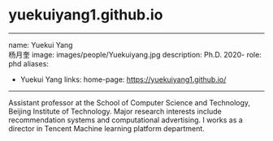 # yuekuiyang1.github.io
---
name: Yuekui Yang<br/>杨月奎
image: images/people/Yuekuiyang.jpg
description: Ph.D. 2020-
role: phd
aliases:
  - Yuekui Yang
links: 
    home-page: https://yuekuiyang1.github.io/
---

Assistant professor at the School of Computer Science and Technology, Beijing Institute of Technology. Major research interests include recommendation systems and computational advertising. I works as a director in Tencent Machine learning platform department.
